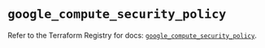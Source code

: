 # `google_compute_security_policy`

Refer to the Terraform Registry for docs: [`google_compute_security_policy`](https://registry.terraform.io/providers/hashicorp/google/5.29.0/docs/resources/compute_security_policy).
